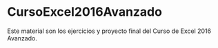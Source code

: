# CursoExcel2016Avanzado
Este material son los ejercicios y proyecto final del Curso de Excel 2016 Avanzado.

